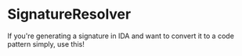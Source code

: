 # SignatureResolver
If you're generating a signature in IDA and want to convert it to a code pattern simply, use this!
